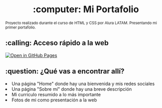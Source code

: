 <h1 align="center">:computer: Mi Portafolio</h1>

<p><small>
Proyecto realizado durante el curso de HTML y CSS por Alura LATAM. Presentando mi primer portafolio.
</small></p>

<h2>:calling: Acceso rápido a la web</h2>

[![Open in GitHub Pages](https://img.shields.io/badge/portafolio-%23f0bbd9)](https://codebynyto.github.io/mi_portafolio/)

<h2>:question: ¿Qué vas a encontrar allí?</h2>

<li>Una página "Home" donde hay una bienvenida y mis redes sociales</li>
<li>Una página "Sobre mí" donde hay una breve descripción</li>
<li>Mi curriculo resumido a lo más importante</li>
<li>Fotos de mi como presentación a la web</li>
